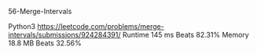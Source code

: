 56-Merge-Intervals



Python3
https://leetcode.com/problems/merge-intervals/submissions/924284391/
Runtime
145 ms
Beats
82.31%
Memory
18.8 MB
Beats
32.56%